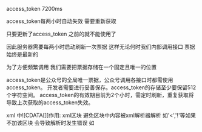 access_token 7200ms

access_token每两小时自动失效 需要重新获取

只要更新了access_token 之前的就不能使用了

因此服务器需要每两小时启动刷新一次票据
这样无论何时我们内部调用接口 票据始终是最新的

为了方便频繁调用 我们需要把票据存储在一个固定且唯一的位置

access_token是公众号的全局唯一票据，公众号调用各接口时都需使用access_token。
开发者需要进行妥善保存。access_token的存储至少要保留512个字符空间。
access_token的有效期目前为2个小时，需定时刷新，重复获取将导致上次获取的access_token失效。

xml 中![CDATA[]]作用:
  xml区块 避免区块中内容被xml解析器解析 如'<','!'等如果不加该区块
  会导致解析时发生错误
  如<Content><![CDATA[Hello]]></Content>
